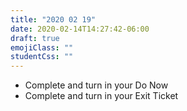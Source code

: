 ```yaml
---
title: "2020 02 19"
date: 2020-02-14T14:27:42-06:00
draft: true
emojiClass: ""
studentCss: ""
---
```


- Complete and turn in your Do Now
- Complete and turn in your Exit Ticket